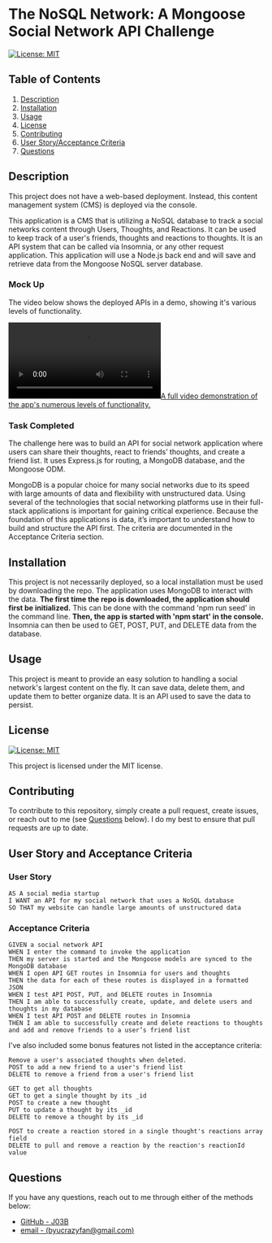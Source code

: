 # The NoSQL Network: A Mongoose Social Network API Challenge

[![License: MIT](https://img.shields.io/badge/License-MIT-yellow.svg)](https://opensource.org/licenses/MIT)

## Table of Contents

1. [Description](#description)
2. [Installation](#installation)
3. [Usage](#usage)
4. [License](#license)
5. [Contributing](#contributing)
6. [User Story/Acceptance Criteria](#user-story-and-acceptance-criteria)
7. [Questions](#questions)

## Description

This project does not have a web-based deployment. Instead, this content management system (CMS) is deployed via the console.

This application is a CMS that is utilizing a NoSQL database to track a social networks content through Users, Thoughts, and Reactions. It can be used to keep track of a user's friends, thoughts and reactions to thoughts. It is an API system that can be called via Insomnia, or any other request application. This application will use a Node.js back end and will save and retrieve data from the Mongoose NoSQL server database. 

### Mock Up

The video below shows the deployed APIs in a demo, showing it's various levels of functionality.

[![A full video demonstration of the app's numerous levels of functionality.](./assets/the-nosql-network.mp4)](./assets/the-nosql-network.mp4)

### Task Completed
The challenge here was to build an API for social network application where users can share their thoughts, react to friends’ thoughts, and create a friend list. It uses Express.js for routing, a MongoDB database, and the Mongoose ODM.

MongoDB is a popular choice for many social networks due to its speed with large amounts of data and flexibility with unstructured data. Using several of the technologies that social networking platforms use in their full-stack applications is important for gaining critical experience. Because the foundation of this applications is data, it’s important to understand how to build and structure the API first. The criteria are documented in the Acceptance Criteria section. 

## Installation

This project is not necessarily deployed, so a local installation must be used by downloading the repo. The application uses MongoDB to interact with the data. <b>The first time the repo is downloaded, the application should first be initialized.</b> This can be done with the command 'npm run seed' in the command line. <b>Then, the app is started with 'npm start' in the console.</b> Insomnia can then be used to GET, POST, PUT, and DELETE data from the database.

## Usage

This project is meant to provide an easy solution to handling a social network's largest content on the fly. It can save data, delete them, and update them to better organize data. It is an API used to save the data to persist. 

## License

[![License: MIT](https://img.shields.io/badge/License-MIT-yellow.svg)](https://opensource.org/licenses/MIT)

This project is licensed under the MIT license.

## Contributing

To contribute to this repository, simply create a pull request, create issues, or reach out to me (see [Questions](#questions) below). I do my best to ensure that pull requests are up to date. 

## User Story and Acceptance Criteria

### User Story
```
AS A social media startup
I WANT an API for my social network that uses a NoSQL database
SO THAT my website can handle large amounts of unstructured data
```

### Acceptance Criteria
```
GIVEN a social network API
WHEN I enter the command to invoke the application
THEN my server is started and the Mongoose models are synced to the MongoDB database
WHEN I open API GET routes in Insomnia for users and thoughts
THEN the data for each of these routes is displayed in a formatted JSON
WHEN I test API POST, PUT, and DELETE routes in Insomnia
THEN I am able to successfully create, update, and delete users and thoughts in my database
WHEN I test API POST and DELETE routes in Insomnia
THEN I am able to successfully create and delete reactions to thoughts and add and remove friends to a user’s friend list
```

I've also included some bonus features not listed in the acceptance criteria:

```
Remove a user's associated thoughts when deleted.
POST to add a new friend to a user's friend list
DELETE to remove a friend from a user's friend list

GET to get all thoughts
GET to get a single thought by its _id
POST to create a new thought
PUT to update a thought by its _id
DELETE to remove a thought by its _id

POST to create a reaction stored in a single thought's reactions array field
DELETE to pull and remove a reaction by the reaction's reactionId value
```
## Questions

If you have any questions, reach out to me through either of the methods below:
- [GitHub - J03B](https://github.com/J03B/)
- [email - (byucrazyfan@gmail.com)](mailto:byucrazyfan@gmail.com)
